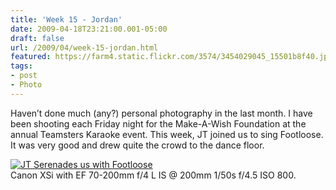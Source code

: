 ```yaml
---
title: 'Week 15 - Jordan'
date: 2009-04-18T23:21:00.001-05:00
draft: false
url: /2009/04/week-15-jordan.html
featured: https://farm4.static.flickr.com/3574/3454029045_15501b8f40.jpg
tags: 
- post
- Photo
---
```


Haven’t done much (any?) personal photography in the last month. I have been shooting each Friday night for the Make-A-Wish Foundation at the annual Teamsters Karaoke event. This week, JT joined us to sing Footloose. It was very good and drew quite the crowd to the dance floor.

[![JT Serenades
      us with Footloose](https://farm4.static.flickr.com/3574/3454029045_15501b8f40.jpg)](https://www.flickr.com/photos/jhofker/3454029045/ "JT Serenades us with Footloose by jhofker, on
      Flickr")  
Canon XSi with EF 70-200mm f/4 L IS @ 200mm 1/50s f/4.5 ISO 800.